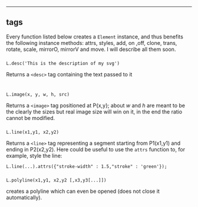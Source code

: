 ---
## tags  

Every function listed below creates a `Element` instance, and thus benefits the following instance methods: attrs, styles, add, on ,off, clone, trans, rotate, scale, mirrorO, mirrorV and move. I will describe all them soon.


### <desc> 
```
L.desc('This is the description of my svg')
```
Returns a `<desc>` tag containing the text passed to it


### <image>
```
L.image(x, y, w, h, src)
```
Returns a `<image>` tag positioned at P{x,y}; about _w_ and _h_ are meant to be the clearly the sizes but  real image size will win on it, in the end the ratio cannot be modified.

### <line> 
```
L.line(x1,y1, x2,y2)
```
Returns a `<line>` tag representing a segment starting from P1(x1,y1) and ending in P2(x2,y2).
Here could be useful to use the `attrs` function to, for example, style the line:  
```
L.line(...).attrs({"stroke-width" : 1.5,"stroke" : 'green'});
```

### <polyline>
```
L.polyline(x1,y1, x2,y2 [,x3,y3[...]])
```
creates a polyline which can even be opened (does not close it automatically). 